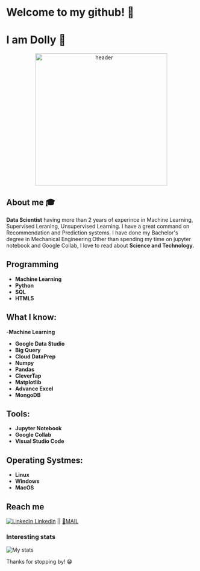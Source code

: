 # Welcome to my github! 👋

# I am Dolly 🚀

<div align="center">
	<img src = "https://images.unsplash.com/photo-1536697246787-1f7ae568d89a?ixid=MXwxMjA3fDB8MHxwaG90by1wYWdlfHx8fGVufDB8fHw%3D&ixlib=rb-1.2.1&auto=format&fit=crop&w=634&q=80" alt="header" width="350">
</div>


## About me :mortar_board:
**Data Scientist** having more than 2 years of experince in Machine Learning, Supervised Leraning, Unsupervised Learning. I have a great command on Recommendation and Prediction systems. I have done my  Bachelor's degree in Mechanical Engineering.Other than spending my time on jupyter notebook and Google Collab, I love to read about **Science and Technology.**

## Programming
- **Machine Learning**
- **Python**
- **SQL**
- **HTML5**

## What I know:
-**Machine Learning**
- **Google Data Studio**
- **Big Query**
- **Cloud DataPrep**
- **Numpy**
- **Pandas**
- **CleverTap**
- **Matplotlib**
- **Advance Excel**
- **MongoDB**

## Tools:

- **Jupyter Notebook**
- **Google Collab**
- **Visual Studio Code**

## Operating Systmes:

- **Linux**
- **Windows**
- **MacOS**




## Reach me 
[![Linkedin](https://i.stack.imgur.com/gVE0j.png) LinkedIn](https://www.linkedin.com/in/dmoulekhi/) ||
[:email:MAIL](mailto:dollymoulekhi97@gmail.com) 


### Interesting stats

![My stats](https://github-readme-stats.vercel.app/api?username=dollymoulekhi&show_icons=true)

Thanks for stopping by! 😁
